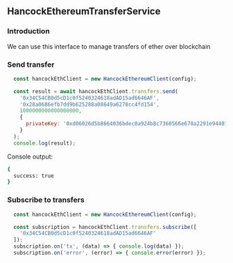 ## HancockEthereumTransferService

### Introduction

We can use this interface to manage transfers of ether over blockchain

### Send transfer

```javascript
  const hancockEthClient = new HancockEthereumClient(config);

  const result = await hancockEthClient.transfers.send(
    '0x34C54CB0d5cD1c0f5240324618adAD15ad6646AF',
    '0x28a0686efb7dd9b625288a08649a6278cc4fd154',
    1000000000000000000,
    {
      privateKey: '0xd06026d5b8664036bdec0a924b8c7360566e678a2291e9440156365b040a7b83'
    }
  );
  console.log(result);

```

Console output:
```bash
{
  success: true
}
```

### Subscribe to transfers

```javascript
  const hancockEthClient = new HancockEthereumClient(config);

  const subscription = hancockEthClient.transfers.subscribe([
    '0x34C54CB0d5cD1c0f5240324618adAD15ad6646AF'
  ]);
  subscription.on('tx', (data) => { console.log(data) });
  subscription.on('error', (error) => { console.error(error) });

```
